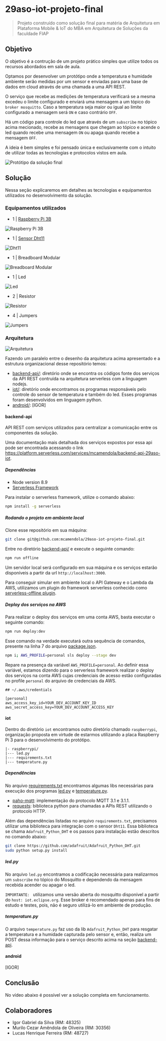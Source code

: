 # 29aso-iot-projeto-final
> Projeto construído como solução final para matéria de Arquitetura em Plataforma Mobile & IoT do MBA em Arquitetura de Soluções da faculdade FIAP

## Objetivo

O objetivo é a contrução de um projeto prático simples que utilize todos os recursos abordados em sala de aula. 

Optamos por desenvolver um protótipo onde a temperatura e humidade ambiente serão medidas por um sensor e enviadas para uma base de dados em cloud através de uma chamada a uma API REST. 

O serviço que recebe as medições de temperatura verificará se a mesma excedeu o limite configurado e enviará uma mensagem a um tópico do `broker mosquitto`. Caso a temperatura seja maior ou igual ao limite configurado a mensagem será `ON` e caso contrário `OFF`.

Há um código para controle do led que através de um `subscribe` no tópico acima mecionado, recebe as mensagens que chegam ao tópico e acende o led quando recebe uma mensagem `ON` ou apaga quando recebe a mensagem `OFF`.

A ideia é bem simples e foi pensado única e exclusivamente com o intuito de utilizar todas as tecnologias e protocolos vistos em aula.

![Protótipo da solução final](./doc/images/prototipo_montado.jpeg)

## Solução

Nessa seção explicaremos em detalhes as tecnologias e equipamentos utilizados no desenvolvimento da solução.

### Equipamentos utilizados

* 1 | [Raspberry Pi 3B](https://www.raspberrypi.org/products/raspberry-pi-3-model-b/)

![Raspberry Pi 3B](./doc/images/raspberrypi_3.jpg)

* 1 | [Sensor Dht11](https://medium.com/dyi-electronics/raspberry-pi-and-dht11-humidity-sensor-cccf6b3072ad)

![Dht11](./doc/images/dht11.jpeg)

* 1 | Breadboard Modular

![Breadboard Modular](./doc/images/breadboard_modular.jpg)

* 1 | Led

![Led](./doc/images/led.jpg)

* 2 | Resistor

![Resistor](./doc/images/resistor.jpeg)

* 4 | Jumpers

![Jumpers](./doc/images/jumpers.jpeg)

### Arquitetura

![Arquitetura](./doc/images/arquitetura.png)

Fazendo um paralelo entre o desenho da arquitetura acima apresentado e a estrutura organizacional desse repositório temos:

* [backend-api/](#backend-api): diretório onde se encontra os códigos fonte dos serviços da API REST contruída na arquitetura serverless com a linguagem nodejs.
* [iot/](#iot): diretório onde encontramos os programas responsáveis pelo controle do sensor de temperatura e também do led. Esses programas foram desenvolvidos em linguagem python.
* [android/](#android): [IGOR]

#### backend-api

API REST com serviços utilizados para centralizar a comunicação entre os componentes da solução.

Uma documentação mais detalhada dos serviços expostos por essa api pode ser encontrada acessando o link https://platform.serverless.com/services/mcamendola/backend-api-29aso-iot.

##### Dependências

* Node version 8.9
* [Serverless Framework](https://serverless.com)

Para instalar o serverless framework, utilize o comando abaixo:

```bash
npm install -g serverless
```

##### Rodando o projeto em ambiente local

Clone esse repositório em sua máquina:

```bash
git clone git@github.com:mcamendola/29aso-iot-projeto-final.git
```

Entre no diretório [backend-api/](./backend-api) e execute o seguinte comando:

```bash
npm run offline
```

Um servidor local será configurado em sua máquina e os serviços estarão disponíveis a partir da url `http://localhost:3000`.

Para conseguir simular em ambiente local o API Gateway e o Lambda da AWS, utilizamos um plugin do framework serverless conhecido como [serverless-offline plugin](https://github.com/dherault/serverless-offline).

##### Deploy dos serviços na AWS

Para realizar o deploy dos serviços em uma conta AWS, basta executar o seguinte comando:

```bash
npm run deploy:dev
```

Esse comando na verdade executará outra sequência de comandos, presente na linha 7 do arquivo [package.json](./backend-api/package.json).

```bash
npm i; AWS_PROFILE=personal sls deploy --stage dev
```

Repare na presença da variável `AWS_PROFILE=personal`. Ao definir essa variável, estamos dizendo para o serverless framework realizar o deploy dos serviços na conta AWS cujas credenciais de acesso estão configuradas no profile `personal` do arquivo de credenciais da AWS.

```
## ~/.aws/credentials

[personal]
aws_access_key_id=YOUR_DEV_ACCOUNT_KEY_ID
aws_secret_access_key=YOUR_DEV_ACCOUNT_ACCESS_KEY
```

#### iot

Dentro do diretório `iot` encontramos outro diretório chamado `raspberrypi`, organização proposta em virtude de estarmos utilizando a placa Raspberry Pi 3 para o desenvolvimento do protótipo.

```
|- raspberrypi/
|--- led.py
|--- requirements.txt
|--- temperature.py
```

##### Dependências

No arquivo [requirements.txt](./iot/raspberrypi/requirements.txt) encontramos algumas libs necessárias para execução dos programas [led.py](#led.py) e [temperature.py](#temperature.py).

* [paho-mqtt](https://pypi.python.org/pypi/paho-mqtt/1.1): implementação do protocolo MQTT 3.1 e 3.1.1.
* [requests](http://docs.python-requests.org/en/master/): biblioteca python para chamadas a APIs REST utilizando o protocolo HTTP.

Além das dependências listadas no arquivo `requirements.txt`, precisamos utilizar uma biblioteca para integração com o sensor `Dht11`. Essa biblioteca se chama `Adafruit_Python_DHT` e os passos para instalação estão descritos no comando abaixo:

```bash
git clone https://github.com/adafruit/Adafruit_Python_DHT.git
sudo python setup.py install
```

##### led.py

No arquivo `led.py` encontramos a codificação necessária para realizarmos um `subscribe` no tópico do Mosquitto e dependendo da mensagem recebida acender ou apagar o led.

`IMPORTANTE: ` utilizamos uma versão aberta do mosquitto disponível a partir do `host: iot.eclipse.org`. Esse broker é recomendado apenas para fins de estudo e testes, pois, não é seguro utilizá-lo em ambiente de produção.

##### temperature.py

O arquivo `temperature.py` faz uso da lib `Adafruit_Python_DHT` para resgatar a temperatura e a humidade capturada pelo sensor e, então, realiza um POST dessa informação para o serviço descrito acima na seção [backend-api](#backend-api).

#### android

[IGOR]

## Conclusão

No vídeo abaixo é possível ver a solução completa em funcionamento.

## Colaboradores

* Igor Gabriel da Silva (RM: 48325)
* Murilo Cezar Amêndola de Oliveira (RM: 30356)
* Lucas Henrique Ferreira (RM: 48727)


